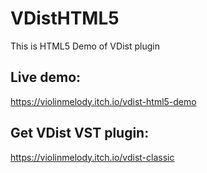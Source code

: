 # VDistHTML5
This is HTML5 Demo of VDist plugin

## Live demo:
https://violinmelody.itch.io/vdist-html5-demo

## Get VDist VST plugin:
https://violinmelody.itch.io/vdist-classic
